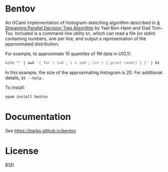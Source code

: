 
# Bentov

An OCaml implementation of histogram-sketching algorithm described in
[A Streaming Parallel Decision Tree
Algorithm](http://jmlr.org/papers/volume11/ben-haim10a/ben-haim10a.pdf)
by Yael Ben-Haim and Elad Tom-Tov. Included is a command-line utility
`bt`, which can read a file (or stdin) containing numbers, one per
line, and output a representation of the approximated distribution.

For example, to approximate 10 quantiles of 1M data in U(0,1):

```sh
echo "" | awk '{ for ( i=0 ; i < 1e6 ; i++ ) { print rand() } }' | bt -n 20 -u 10
```

In this example, the size of the approximating histogram is 20.  For
additional details, `bt --help` .

To install:

```sh
opam install bentov
```

# Documentation

See https://barko.github.io/bentov

# License

BSD